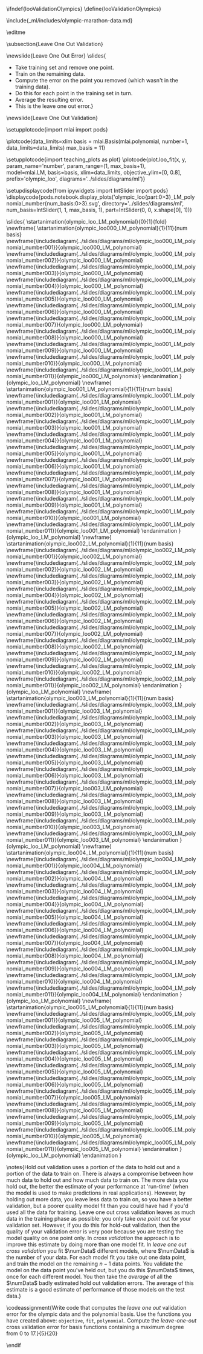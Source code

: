 \ifndef{looValidationOlympics}
\define{looValidationOlympics}

\include{_ml/includes/olympic-marathon-data.md}

\editme

\subsection{Leave One Out Validation}

\newslide{Leave One Out Error}
\slides{
* Take training set and remove one point.
* Train on the remaining data.
* Compute the error on the point you removed (which wasn't in the training data).
* Do this for each point in the training set in turn.
* Average the resulting error. 
* This is the leave one out error.}

\newslide{Leave One Out Validation}

\setupplotcode{import mlai
import pods}

\plotcode{data_limits=xlim
basis = mlai.Basis(mlai.polynomial, number=1, data_limits=data_limits)
max_basis = 11}

\setupplotcode{import teaching_plots as plot}
\plotcode{plot.loo_fit(x, y, param_name='number', param_range=(1, max_basis+1),  
             model=mlai.LM, basis=basis, 
             xlim=data_limits, objective_ylim=[0, 0.8], prefix='olympic_loo',
			 diagrams='../slides/diagrams/ml')}

\setupdisplaycode{from ipywidgets import IntSlider
import pods}
\displaycode{pods.notebook.display_plots('olympic_loo{part:0>3}_LM_polynomial_number{num_basis:0>3}.svg', 
                            directory='../slides/diagrams/ml', 
							num_basis=IntSlider(1, 1, max_basis, 1), 
							part=IntSlider(0, 0, x.shape[0], 1))}


\slides{
\startanimation{olympic_loo_LM_polynomial}{0}{1}{fold}
\newframe{
  \startanimation{olympic_loo000_LM_polynomial}{1}{11}{num basis}
  \newframe{\includediagram{../slides/diagrams/ml/olympic_loo000_LM_polynomial_number001}}{olympic_loo000_LM_polynomial}
  \newframe{\includediagram{../slides/diagrams/ml/olympic_loo000_LM_polynomial_number002}}{olympic_loo000_LM_polynomial}
  \newframe{\includediagram{../slides/diagrams/ml/olympic_loo000_LM_polynomial_number003}}{olympic_loo000_LM_polynomial}
  \newframe{\includediagram{../slides/diagrams/ml/olympic_loo000_LM_polynomial_number004}}{olympic_loo000_LM_polynomial}
  \newframe{\includediagram{../slides/diagrams/ml/olympic_loo000_LM_polynomial_number005}}{olympic_loo000_LM_polynomial}
  \newframe{\includediagram{../slides/diagrams/ml/olympic_loo000_LM_polynomial_number006}}{olympic_loo000_LM_polynomial}
  \newframe{\includediagram{../slides/diagrams/ml/olympic_loo000_LM_polynomial_number007}}{olympic_loo000_LM_polynomial}
  \newframe{\includediagram{../slides/diagrams/ml/olympic_loo000_LM_polynomial_number008}}{olympic_loo000_LM_polynomial}
  \newframe{\includediagram{../slides/diagrams/ml/olympic_loo001_LM_polynomial_number009}}{olympic_loo000_LM_polynomial}
  \newframe{\includediagram{../slides/diagrams/ml/olympic_loo001_LM_polynomial_number010}}{olympic_loo000_LM_polynomial}
  \newframe{\includediagram{../slides/diagrams/ml/olympic_loo001_LM_polynomial_number011}}{olympic_loo000_LM_polynomial}
  \endanimation
}{olympic_loo_LM_polynomial}
\newframe{
  \startanimation{olympic_loo001_LM_polynomial}{1}{11}{num basis}
  \newframe{\includediagram{../slides/diagrams/ml/olympic_loo001_LM_polynomial_number001}}{olympic_loo001_LM_polynomial}
  \newframe{\includediagram{../slides/diagrams/ml/olympic_loo001_LM_polynomial_number002}}{olympic_loo001_LM_polynomial}
  \newframe{\includediagram{../slides/diagrams/ml/olympic_loo001_LM_polynomial_number003}}{olympic_loo001_LM_polynomial}
  \newframe{\includediagram{../slides/diagrams/ml/olympic_loo001_LM_polynomial_number004}}{olympic_loo001_LM_polynomial}
  \newframe{\includediagram{../slides/diagrams/ml/olympic_loo001_LM_polynomial_number005}}{olympic_loo001_LM_polynomial}
  \newframe{\includediagram{../slides/diagrams/ml/olympic_loo001_LM_polynomial_number006}}{olympic_loo001_LM_polynomial}
  \newframe{\includediagram{../slides/diagrams/ml/olympic_loo001_LM_polynomial_number007}}{olympic_loo001_LM_polynomial}
  \newframe{\includediagram{../slides/diagrams/ml/olympic_loo001_LM_polynomial_number008}}{olympic_loo001_LM_polynomial}
  \newframe{\includediagram{../slides/diagrams/ml/olympic_loo001_LM_polynomial_number009}}{olympic_loo001_LM_polynomial}
  \newframe{\includediagram{../slides/diagrams/ml/olympic_loo001_LM_polynomial_number010}}{olympic_loo001_LM_polynomial}
  \newframe{\includediagram{../slides/diagrams/ml/olympic_loo001_LM_polynomial_number011}}{olympic_loo001_LM_polynomial}
  \endanimation
}{olympic_loo_LM_polynomial}
\newframe{
  \startanimation{olympic_loo002_LM_polynomial}{1}{11}{num basis}
  \newframe{\includediagram{../slides/diagrams/ml/olympic_loo002_LM_polynomial_number001}}{olympic_loo002_LM_polynomial}
  \newframe{\includediagram{../slides/diagrams/ml/olympic_loo002_LM_polynomial_number002}}{olympic_loo002_LM_polynomial}
  \newframe{\includediagram{../slides/diagrams/ml/olympic_loo002_LM_polynomial_number003}}{olympic_loo002_LM_polynomial}
  \newframe{\includediagram{../slides/diagrams/ml/olympic_loo002_LM_polynomial_number004}}{olympic_loo002_LM_polynomial}
  \newframe{\includediagram{../slides/diagrams/ml/olympic_loo002_LM_polynomial_number005}}{olympic_loo002_LM_polynomial}
  \newframe{\includediagram{../slides/diagrams/ml/olympic_loo002_LM_polynomial_number006}}{olympic_loo002_LM_polynomial}
  \newframe{\includediagram{../slides/diagrams/ml/olympic_loo002_LM_polynomial_number007}}{olympic_loo002_LM_polynomial}
  \newframe{\includediagram{../slides/diagrams/ml/olympic_loo002_LM_polynomial_number008}}{olympic_loo002_LM_polynomial}
  \newframe{\includediagram{../slides/diagrams/ml/olympic_loo002_LM_polynomial_number009}}{olympic_loo002_LM_polynomial}
  \newframe{\includediagram{../slides/diagrams/ml/olympic_loo002_LM_polynomial_number010}}{olympic_loo002_LM_polynomial}
  \newframe{\includediagram{../slides/diagrams/ml/olympic_loo002_LM_polynomial_number011}}{olympic_loo002_LM_polynomial}
  \endanimation
}{olympic_loo_LM_polynomial}
\newframe{
  \startanimation{olympic_loo003_LM_polynomial}{1}{11}{num basis}
  \newframe{\includediagram{../slides/diagrams/ml/olympic_loo003_LM_polynomial_number001}}{olympic_loo003_LM_polynomial}
  \newframe{\includediagram{../slides/diagrams/ml/olympic_loo003_LM_polynomial_number002}}{olympic_loo003_LM_polynomial}
  \newframe{\includediagram{../slides/diagrams/ml/olympic_loo003_LM_polynomial_number003}}{olympic_loo003_LM_polynomial}
  \newframe{\includediagram{../slides/diagrams/ml/olympic_loo003_LM_polynomial_number004}}{olympic_loo003_LM_polynomial}
  \newframe{\includediagram{../slides/diagrams/ml/olympic_loo003_LM_polynomial_number005}}{olympic_loo003_LM_polynomial}
  \newframe{\includediagram{../slides/diagrams/ml/olympic_loo003_LM_polynomial_number006}}{olympic_loo003_LM_polynomial}
  \newframe{\includediagram{../slides/diagrams/ml/olympic_loo003_LM_polynomial_number007}}{olympic_loo003_LM_polynomial}
  \newframe{\includediagram{../slides/diagrams/ml/olympic_loo003_LM_polynomial_number008}}{olympic_loo003_LM_polynomial}
  \newframe{\includediagram{../slides/diagrams/ml/olympic_loo003_LM_polynomial_number009}}{olympic_loo003_LM_polynomial}
  \newframe{\includediagram{../slides/diagrams/ml/olympic_loo003_LM_polynomial_number010}}{olympic_loo003_LM_polynomial}
  \newframe{\includediagram{../slides/diagrams/ml/olympic_loo003_LM_polynomial_number011}}{olympic_loo003_LM_polynomial}
  \endanimation
}{olympic_loo_LM_polynomial}
\newframe{
  \startanimation{olympic_loo004_LM_polynomial}{1}{11}{num basis}
  \newframe{\includediagram{../slides/diagrams/ml/olympic_loo004_LM_polynomial_number001}}{olympic_loo004_LM_polynomial}
  \newframe{\includediagram{../slides/diagrams/ml/olympic_loo004_LM_polynomial_number002}}{olympic_loo004_LM_polynomial}
  \newframe{\includediagram{../slides/diagrams/ml/olympic_loo004_LM_polynomial_number003}}{olympic_loo004_LM_polynomial}
  \newframe{\includediagram{../slides/diagrams/ml/olympic_loo004_LM_polynomial_number004}}{olympic_loo004_LM_polynomial}
  \newframe{\includediagram{../slides/diagrams/ml/olympic_loo004_LM_polynomial_number005}}{olympic_loo004_LM_polynomial}
  \newframe{\includediagram{../slides/diagrams/ml/olympic_loo004_LM_polynomial_number006}}{olympic_loo004_LM_polynomial}
  \newframe{\includediagram{../slides/diagrams/ml/olympic_loo004_LM_polynomial_number007}}{olympic_loo004_LM_polynomial}
  \newframe{\includediagram{../slides/diagrams/ml/olympic_loo004_LM_polynomial_number008}}{olympic_loo004_LM_polynomial}
  \newframe{\includediagram{../slides/diagrams/ml/olympic_loo004_LM_polynomial_number009}}{olympic_loo004_LM_polynomial}
  \newframe{\includediagram{../slides/diagrams/ml/olympic_loo004_LM_polynomial_number010}}{olympic_loo004_LM_polynomial}
  \newframe{\includediagram{../slides/diagrams/ml/olympic_loo004_LM_polynomial_number011}}{olympic_loo004_LM_polynomial}
  \endanimation
}{olympic_loo_LM_polynomial}
\newframe{
  \startanimation{olympic_loo005_LM_polynomial}{1}{11}{num basis}
  \newframe{\includediagram{../slides/diagrams/ml/olympic_loo005_LM_polynomial_number001}}{olympic_loo005_LM_polynomial}
  \newframe{\includediagram{../slides/diagrams/ml/olympic_loo005_LM_polynomial_number002}}{olympic_loo005_LM_polynomial}
  \newframe{\includediagram{../slides/diagrams/ml/olympic_loo005_LM_polynomial_number003}}{olympic_loo005_LM_polynomial}
  \newframe{\includediagram{../slides/diagrams/ml/olympic_loo005_LM_polynomial_number004}}{olympic_loo005_LM_polynomial}
  \newframe{\includediagram{../slides/diagrams/ml/olympic_loo005_LM_polynomial_number005}}{olympic_loo005_LM_polynomial}
  \newframe{\includediagram{../slides/diagrams/ml/olympic_loo005_LM_polynomial_number006}}{olympic_loo005_LM_polynomial}
  \newframe{\includediagram{../slides/diagrams/ml/olympic_loo005_LM_polynomial_number007}}{olympic_loo005_LM_polynomial}
  \newframe{\includediagram{../slides/diagrams/ml/olympic_loo005_LM_polynomial_number008}}{olympic_loo005_LM_polynomial}
  \newframe{\includediagram{../slides/diagrams/ml/olympic_loo005_LM_polynomial_number009}}{olympic_loo005_LM_polynomial}
  \newframe{\includediagram{../slides/diagrams/ml/olympic_loo005_LM_polynomial_number010}}{olympic_loo005_LM_polynomial}
  \newframe{\includediagram{../slides/diagrams/ml/olympic_loo005_LM_polynomial_number011}}{olympic_loo005_LM_polynomial}
  \endanimation
}{olympic_loo_LM_polynomial}
\endanimation
}

\notes{Hold out validation uses a portion of the data to hold out and a portion of the data to train on. There is always a compromise between how much data to hold out and how much data to train on. The more data you hold out, the better the estimate of your performance at 'run-time' (when the model is used to make predictions in real applications). However, by holding out more data, you leave less data to train on, so you have a better validation, but a poorer quality model fit than you could have had if you'd used all the data for training. Leave one out cross validation leaves as much data in the training phase as possible: you only take *one point* out for your validation set. However, if you do this for hold-out validation, then the quality of your validation error is very poor because you are testing the model quality on one point only. In *cross validation* the approach is to improve this estimate by doing more than one model fit. In *leave one out cross validation* you fit $\numData$ different models, where $\numData$ is the number of your data. For each model fit you take out one data point, and train the model on the remaining $n-1$ data points. You validate the model on the data point you've held out, but you do this $\numData$ times, once for each different model. You then take the *average* of all the $\numData$ badly estimated hold out validation errors. The average of this estimate is a good estimate of performance of those models on the test data.}

\codeassignment{Write code that computes the *leave one out* validation error for the olympic data and the polynomial basis. Use the functions you have created above: `objective`, `fit`, `polynomial`. Compute the *leave-one-out* cross validation error for basis functions containing a maximum degree from 0 to 17.}{5}{20}

\endif
